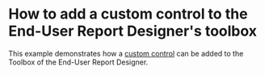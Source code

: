 # How to add a custom control to the End-User Report Designer's toolbox


<p>This example demonstrates how a <a href="http://www.devexpress.com/Help/Content.aspx?help=XtraReports&document=CustomDocument5177.htm">custom control</a> can be added to the Toolbox of the End-User Report Designer.</p>

<br/>



